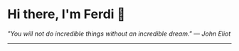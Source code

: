 <h1>Hi there, I'm Ferdi 👋</h1>

<p><em>
  "You will not do incredible things without an incredible dream." — John Eliot
</em></p>

---
